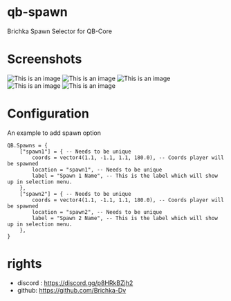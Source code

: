 # qb-spawn
Brichka Spawn Selector for QB-Core

# Screenshots
![This is an image](https://i.imgur.com/TmbwS8i.png)
![This is an image](https://i.imgur.com/v4zRQCg.png)
![This is an image](https://i.imgur.com/0AmpZ60.png)
![This is an image](https://i.imgur.com/q4B08r7.png)
![This is an image](https://i.imgur.com/IyQthjy.png)

# Configuration
An example to add spawn option
```
QB.Spawns = {
    ["spawn1"] = { -- Needs to be unique
        coords = vector4(1.1, -1.1, 1.1, 180.0), -- Coords player will be spawned
        location = "spawn1", -- Needs to be unique
        label = "Spawn 1 Name", -- This is the label which will show up in selection menu.
    },
    ["spawn2"] = { -- Needs to be unique
        coords = vector4(1.1, -1.1, 1.1, 180.0), -- Coords player will be spawned
        location = "spawn2", -- Needs to be unique
        label = "Spawn 2 Name", -- This is the label which will show up in selection menu.
    },
}
```
# rights 
- discord : https://discord.gg/p8HRkBZjh2
- github: https://github.com/Brichka-Dv 
